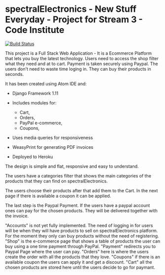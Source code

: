 # spectralElectronics - New Stuff Everyday - Project for Stream 3 - Code Institute

[![Build Status](https://travis-ci.org/luciangheorghe/spectralElectronicsv5.svg?branch=master)](https://travis-ci.org/luciangheorghe/spectralElectronicsv5)

This project is a Full Stack Web Application - It is a Ecommerce Platform that lets you buy the latest technology.
Users need to access the shop filter what they need and at to cart. Payment is taken securely using Paypal. The users don't need to waste
time loging in. They can buy their products in seconds.

It has been created using Atom IDE and:

- Django Framework 1.11
- Includes modules for:
  -   Cart,
  -   Orders,
  -   PayPal e-commerce,
  -   Coupons,

- Uses media queries for responsiveness
- WeasyPrint for generating PDF invoices
- Deployed to Heroku

The design is simple and flat, responsive and easy to understand.

The users have a categories filter that shows the main categories of the products that they can find on spectralElectronics.

The users choose their products after that add them to the Cart. In the next page if there is available a coupon it can be applied.

The last step is the Paypal Payment. If the users have a paypal account ones can pay for the chosen products. They will be delivered together with the invoice.

"Accounts" is not yet fully implemented. The need of logging in for users will be when they will have products to sell on spectralElectronics platform. For the moment they only can buy products without the need of registering.
"Shop" is the e-commerce page that shows a table of products the user can buy using a one time payment through PayPal.
"Payment" redirects you to Paypal Page where the user can pay.
"Orders" here is where the users create the order with all the products that they love.
"Coupons" if there is an available coupon the users can apply it and get a discount.
"Cart" all the chosen products are stored here until the users decide to go for paymant.
